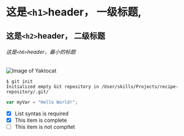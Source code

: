 # 这是`<h1>`header， 一级标题,
## 这是`<h2>`header， 二级标题
###### 这是`<h6>`header，最小的标题 

![Image of Yaktocat](https://octodex.github.com/images/yaktocat.png)

```
$ git init
Initialized empty Git repository in /User/skills/Projects/recipe-repository/.git/
```
```javascript
var myVar = "Hello World!";
```

- [x] List syntas is required
- [x] This item is complete
- [ ] This item is not compltet
